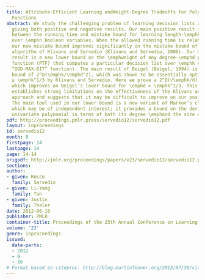 ```yaml
---
title: Attribute-Efficient Learning andWeight-Degree Tradeoffs for Polynomial Threshold
  Functions
abstract: We study the challenging problem of learning decision lists attribute-efficiently,
  giving both positive and negative results. Our main positive result is a new tradeoff
  between the running time and mistake bound for learning length-\emphk decision lists
  over \emphn Boolean variables. When the allowed running time is relatively high,
  our new mistake bound improves significantly on the mistake bound of the best previous
  algorithm of Klivans and Servedio (Klivans and Servedio, 2006). Our main negative
  result is a new lower bound on the \emphweight of any degree-\emphd polynomial threshold
  function (PTF) that computes a particular decision list over \emphk variables (the
  “ODD-MAX-BIT” function). The main result of Beigel (Beigel, 1994) is a weight lower
  bound of 2^Ω(\emphk/\emphd^2), which was shown to be essentially optimal for \emphd
  ≤ \emphk^1/3 by Klivans and Servedio. Here we prove a 2^Ω(√\emphk/d)  lower bound,
  which improves on Beigel’s lower bound for \emphd > \emphk^1/3. This lower bound
  establishes strong limitations on the effectiveness of the Klivans and Servedio
  approach and suggests that it may be difficult to improve on our positive result.
  The main tool used in our lower bound is a new variant of Markov’s classical inequality
  which may be of independent interest; it provides a bound on the derivative of a
  univariate polynomial in terms of both its degree \emphand the size of its coefficients.
pdf: http://proceedings.pmlr.press/servedio12/servedio12.pdf
layout: inproceedings
id: servedio12
month: 0
firstpage: 14
lastpage: 14
page: 14-14
origpdf: http://jmlr.org/proceedings/papers/v23/servedio12/servedio12.pdf
sections: 
author:
- given: Rocco
  family: Servedio
- given: Li-Yang
  family: Tan
- given: Justin
  family: Thaler
date: 2012-06-16
publisher: PMLR
container-title: Proceedings of the 25th Annual Conference on Learning Theory
volume: '23'
genre: inproceedings
issued:
  date-parts:
  - 2012
  - 6
  - 16
# Format based on citeproc: http://blog.martinfenner.org/2013/07/30/citeproc-yaml-for-bibliographies/
---
```

